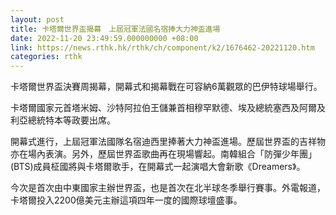 ```yaml
---
layout: post
title: 卡塔爾世界盃揭幕　上屆冠軍法國名宿捧大力神盃進場
date: 2022-11-20 23:49:59.000000000 +08:00
link: https://news.rthk.hk/rthk/ch/component/k2/1676462-20221120.htm
categories: rthk
---
```


卡塔爾世界盃決賽周揭幕，開幕式和揭幕戰在可容納6萬觀眾的巴伊特球場舉行。

卡塔爾國家元首塔米姆、沙特阿拉伯王儲兼首相穆罕默德、埃及總統塞西及阿爾及利亞總統特本等政要出席。

開幕式進行，上屆冠軍法國隊名宿迪西里捧著大力神盃進場。歷屆世界盃的吉祥物亦在場內表演。另外，歷屆世界盃歌曲再在現場響起。南韓組合「防彈少年團」(BTS)成員柾國將與卡塔爾歌手，在開幕式一起演唱大會新歌《Dreamers》。

今次是首次由中東國家主辦世界盃，也是首次在北半球冬季舉行賽事。外電報道，卡塔爾投入2200億美元主辦這項四年一度的國際球壇盛事。
